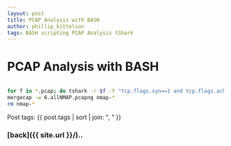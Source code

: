 ```yaml
---
layout: post
title: PCAP Analysis with BASH
author: phillip_kittelson
tags: BASH scripting PCAP Analysis tShark
---
```


# PCAP Analysis with BASH

```BASH

for f in *.pcap; do tshark -r $f -Y "tcp.flags.syn==1 and tcp.flags.ack==0 and tcp.window_size<=1024" -w nmap-$f; done
mergecap -w 6.allNMAP.pcapng nmap-*
rm nmap-*

```
Post tags:
{{ post.tags | sort | join: ", " }}

### [back]({{ site.url }}/)..
